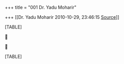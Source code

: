 +++
title = "001 Dr. Yadu Moharir"

+++
[[Dr. Yadu Moharir	2010-10-29, 23:46:15 [Source](https://groups.google.com/g/bvparishat/c/koxqI-eZy_s)]]



[TABLE]





[TABLE]

  

